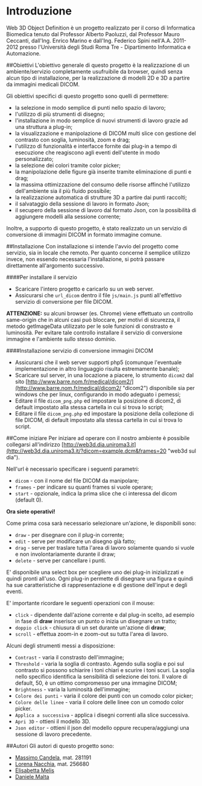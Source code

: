 ﻿Introduzione
============
Web 3D Object Definition è un progetto realizzato per il corso di Informatica Biomedica tenuto dal Professor Alberto Paoluzzi, dal Professor Mauro Ceccanti, dall'Ing. Enrico Marino e dall'Ing. Federico Spini nell'A.A. 2011-2012 presso l'Università degli Studi Roma Tre - Dipartimento Informatica e Automazione.

##Obiettivi
L'obiettivo generale di questo progetto è la realizzazione di un ambiente/servizio completamente usufruibile da browser, quindi senza alcun tipo di installazione, per la realizzazione di modelli 2D e 3D a partire da immagini medicali DICOM.

Gli obiettivi specifici di questo progetto sono quelli di permettere:
* la selezione in modo semplice di punti nello spazio di lavoro;
* l'utilizzo di più strumenti di disegno;
* l'installazione in modo semplice di nuovi strumenti di lavoro grazie ad una struttura a plug-in;
* la visualizzazione e manipolazione di DICOM multi slice con gestione del contrasto con soglia, luminosità, zoom e drag;
* l'utilizzo di funzionalità e interfacce fornite dai plug-in a tempo di esecuzione che reagiscono agli eventi dell'utente in modo personalizzato;
* la selezione dei colori tramite color picker;
* la manipolazione delle figure già inserite tramite eliminazione di punti e drag;
* la massima ottimizzazione del consumo delle risorse affinché l'utilizzo dell'ambiente sia il più fluido possibile;
* la realizzazione automatica di strutture 3D a partire dai punti raccolti;
* il salvataggio della sessione di lavoro in formato Json;
* il secupero della sessione di lavoro dal formato Json, con la possibilità di aggiungere modelli alla sessione corrente;


Inoltre, a supporto di questo progetto, è stato realizzato un un servizio di conversione di immagini DICOM in formato immagine comune.

##Installazione
Con installazione si intende l'avvio del progetto come servizio, sia in locale che remoto.
Per quanto concerne il semplice utilizzo invece, non essendo necessaria l'installazione, si potrà passare direttamente all'argomento successivo.

####Per installare il servizio

* Scaricare l'intero progetto e caricarlo su un web server.
* Assicurarsi che `url_dicom` dentro il file `js/main.js` punti all'effettivo servizio di conversione per file DICOM.

**ATTENZIONE:** su alcuni browser (es. Chrome) viene effettuato un controllo same-origin che in alcuni casi può bloccare, per motivi di sicurezza, il metodo getImageData utilizzato per le sole funzioni di constrasto e luminosità. Per evitare tale controllo installare il servizio di conversione immagine e l'ambiente sullo stesso dominio.


####Installazione servizio di conversione immagini DICOM

* Assicurarsi che il web server supporti php5 (comunque l'eventuale implementazione in altro linguaggio risulta estremamente banale);
* Scaricare sul server, in una locazione a piacere, lo strumento `dicom2` dal sito [http://www.barre.nom.fr/medical/dicom2/](http://www.barre.nom.fr/medical/dicom2/ "dicom2") disponibile sia per windows che per linux, configurando in modo adeguato i pemessi;
* Editare il file `dicom_png.php` ed impostare la posizione di dicom2, di default impostato alla stessa cartella in cui si trova lo script;
* Editare il file `dicom_png.php` ed impostare la posizione della collezione di file DICOM, di default impostato alla stessa cartella in cui si trova lo script.

##Come iniziare
Per iniziare ad operare con il nostro ambiente è possibile collegarsi all'indirizzo [http://web3d.dia.uniroma3.it](http://web3d.dia.uniroma3.it/?dicom=example.dcm&frames=20 "web3d sul dia").

Nell'url è necessario specificare i seguenti parametri:
* `dicom` - con il nome del file DICOM da manipolare;
* `frames` - per indicare su quanti frames si vuole operare;
* `start` - opzionale, indica la prima slice che ci interessa del dicom (default 0).


**Ora siete operativi!**


Come prima cosa sarà necessario selezionare un'azione, le disponibili sono:
* `draw` - per disegnare con il plug-in corrente;
* `edit` - serve per modificare un disegno già fatto;
* `drag` - serve per traslare tutta l'area di lavoro solamente quando si vuole e non involontariamente durante il draw;
* `delete` - serve per cancellare i punti.

E' disponibile una select box per scegliere uno dei plug-in inizializzati e quindi pronti all'uso. Ogni plug-in permette di disegnare una figura e quindi ha sue caratteristiche di rappresentazione e di gestione dell'input e degli eventi.

E' importante ricordare le seguenti operazioni con il mouse:
* `click` - dipendente dall'azione corrente e dal plug-in scelto, ad esempio in fase di **draw** inserisce un punto o inizia un disegnare un tratto;
* `doppio click` - chiusura di un set durante un'azione di **draw**;
* `scroll` - effettua zoom-in e zoom-out su tutta l'area di lavoro.

Alcuni degli strumenti messi a disposizione:
* `Contrast` - varia il constrasto dell'immagine;
* `Threshold` - varia la soglia di contrasto. Agendo sulla soglia e poi sul contrasto si possono schiarire i toni chiari e scurire i toni scuri. La soglia nello specifico identifica la sensibilità di selezione dei toni. Il valore di default, 50, è un ottimo compromesso per una immagine DICOM;
* `Brightness` - varia la luminosità dell'immagine;
* `Colore dei punti` - varia il colore dei punti con un comodo color picker;
* `Colore delle linee` - varia il colore delle linee con un comodo color picker.
* `Applica a successiva` - applica i disegni correnti alla slice successiva.
* `Apri 3D` - ottieni il modello 3D.
* `Json editor` - ottieni il json del modello oppure recupera/aggiungi una sessione di lavoro precedente.

##Autori
Gli autori di questo progetto sono:
* [Massimo Candela](https://github.com/MaxCam "Massimo Candela"), mat. 281191
* [Lorena Nacchia](https://github.com/LoryRm "Lorena Nacchia"), mat. 256680
* [Elisabetta Melis](https://github.com/20thCenturyFox "Elisabetta Melis")
* [Daniele Malta](https://github.com/ "Daniele Malta")


